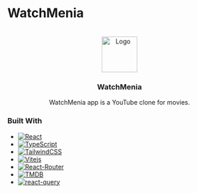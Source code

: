 # WatchMenia

<!-- PROJECT LOGO -->
<br />
<div align="center">
  <a href="https://github.com/MrSheruo/Watchmenia">
    <img src="./public/favicon.ico" alt="Logo" width="80" height="80"/>
  </a>

  <h3 align="center">WatchMenia</h3>

  <p align="center">
      WatchMenia app is a YouTube clone for movies.
  </p>
</div>

### Built With

- [![React](https://img.shields.io/badge/React.js%20-20232A?style=for-the-badge&logo=react&logoColor=lightblue)](https://react.dev/)
- [![TypeScript](https://img.shields.io/badge/TypeScript%20-3178c6?style=for-the-badge&logo=Typescript&logoColor=white)](https://www.typescriptlang.org/)
- [![TailwindCSS](https://img.shields.io/badge/Tailwind%20-0b1120?style=for-the-badge&logo=TailwindCSS)](https://tailwindcss.com/)
- [![Vitejs](https://img.shields.io/badge/Vite%20-ffc41c?style=for-the-badge&logo=vite)](https://vitejs.dev/)
- [![React-Router](https://img.shields.io/badge/React%20Router%20-121212?style=for-the-badge&logo=React-Router)](https://reactrouter.com/en/main)
- [![TMDB](https://img.shields.io/badge/TMDB%20-121212?style=for-the-badge)](https://developer.themoviedb.org/)
- [![react-query](https://img.shields.io/badge/react%20query%20-111827?style=for-the-badge&logo=react-query)](https://tanstack.com/query/latest/)
